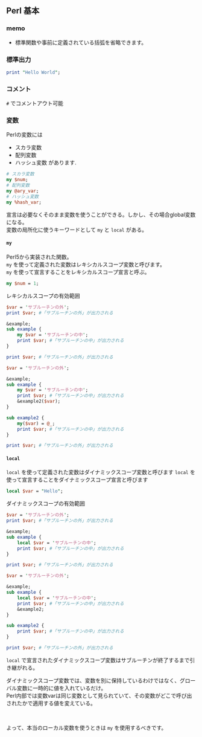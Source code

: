 ## Perl 基本

### memo
- 標準関数や事前に定義されている括弧を省略できます。

### 標準出力
```perl
print "Hello World";
```

### コメント
`#` でコメントアウト可能

### 変数
Perlの変数には
- スカラ変数
- 配列変数
- ハッシュ変数
があります.

```perl
# スカラ変数
my $num;
# 配列変数
my @ary_var;
# ハッシュ変数
my %hash_var;
```

宣言は必要なくそのまま変数を使うことができる。しかし、その場合global変数になる。  
変数の局所化に使うキーワードとして `my` と `local` がある。

#### `my`
Perl5から実装された関数。  
`my` を使って定義された変数はレキシカルスコープ変数と呼びます。  
`my` を使って宣言することをレキシカルスコープ宣言と呼ぶ。  

```perl
my $num = 1;
```

レキシカルスコープの有効範囲
```perl
$var = 'サブルーチンの外';
print $var; #「サブルーチンの外」が出力される

&example;
sub example {
    my $var = 'サブルーチンの中';
    print $var; #「サブルーチンの中」が出力される
}

print $var; #「サブルーチンの外」が出力される
```

```perl
$var = 'サブルーチンの外';

&example;
sub example {
    my $var = 'サブルーチンの中';
    print $var; #「サブルーチンの中」が出力される
    &example2($var);
}

sub example2 {
    my($var) = @_;
    print $var; #「サブルーチンの中」が出力される
}

print $var; #「サブルーチンの外」が出力される
```

#### `local`
`local` を使って定義された変数はダイナミックスコープ変数と呼びます
`local` を使って宣言することをダイナミックスコープ宣言と呼びます

```perl
local $var = "Hello";
```

ダイナミックスコープの有効範囲
```perl
$var = 'サブルーチンの外';
print $var; #「サブルーチンの外」が出力される

&example;
sub example {
    local $var = 'サブルーチンの中';
    print $var; #「サブルーチンの中」が出力される
}

print $var; #「サブルーチンの外」が出力される
```

```perl
$var = 'サブルーチンの外';

&example;
sub example {
    local $var = 'サブルーチンの中';
    print $var; #「サブルーチンの中」が出力される
    &example2;
}

sub example2 {
    print $var; #「サブルーチンの中」が出力される
}

print $var; #「サブルーチンの外」が出力される
```
`local` で宣言されたダイナミックスコープ変数はサブルーチンが終了するまで引き継がれる。  

ダイナミックスコープ変数では、変数を別に保持しているわけではなく、グローバル変数に一時的に値を入れているだけ。  
Perl内部では変数varは同じ変数として見られていて、その変数がどこで呼び出されたかで適用する値を変えている。

</br>

よって、本当のローカル変数を使うときは `my` を使用するべきです。



